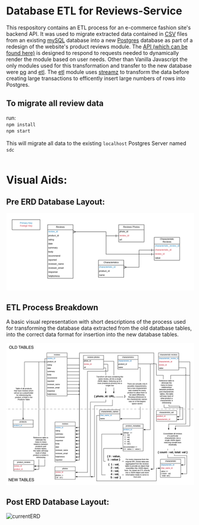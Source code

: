 # Database ETL for Reviews-Service

This respository contains an ETL process for an e-commerce fashion site's backend API. It was used to migrate extracted data contained in [CSV](https://en.wikipedia.org/wiki/Comma-separated_values) files from an existing [mySQL](https://www.mysql.com/) database into a new [Postgres](https://www.postgresql.org/) database as part of a redesign of the website's product reviews module. The [API (which can be found here)](https://github.com/iwantmyhatback/reviews-service) is designed to respond to requests needed to dynamically render the module based on user needs. Other than Vanilla Javascript the only modules used for this transformation and transfer to the new database were [pg](https://www.npmjs.com/package/pg) and [etl](https://www.npmjs.com/package/etl). The [etl](https://www.npmjs.com/package/etl) module uses [streamz](https://www.npmjs.com/package/streamz) to transform the data before creating large transactions to efficently insert large numbers of rows into Postgres.

## To migrate all review data
run:<br>
`npm install`<br>
`npm start`<br>
<br>
This will migrate all data to the existing `localhost` Postgres Server named `sdc`<br>
<br>


# Visual Aids:
## Pre ERD Database Layout:<br>
![oldERD](https://github.com/iwantmyhatback/sdc_etl/blob/master/img/old_erd.png)

## ETL Process Breakdown
A basic visual representation with short descriptions of the process used for transforming the database data extracted from the old datatbase tables, into the correct data format for insertion into the new database tables.

![ETLexplained](https://github.com/iwantmyhatback/sdc_etl/blob/master/img/ETLexplanation.png)

## Post ERD Database Layout:<br>
![currentERD][ERD]

[ERD]: https://github.com/iwantmyhatback/sdc_etl/blob/master/img/current_erd.png "reviews-erd"
